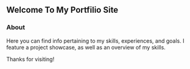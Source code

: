 ## Welcome To My Portfilio Site

### About
Here you can find info pertaining to my skills, experiences, and goals.
I feature a project showcase, as well as an overview of my skills.

Thanks for visiting!